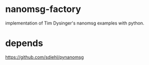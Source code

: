 nanomsg-factory
===============

implementation of  Tim Dysinger's nanomsg examples with python.

depends
===============
https://github.com/sdiehl/pynanomsg
